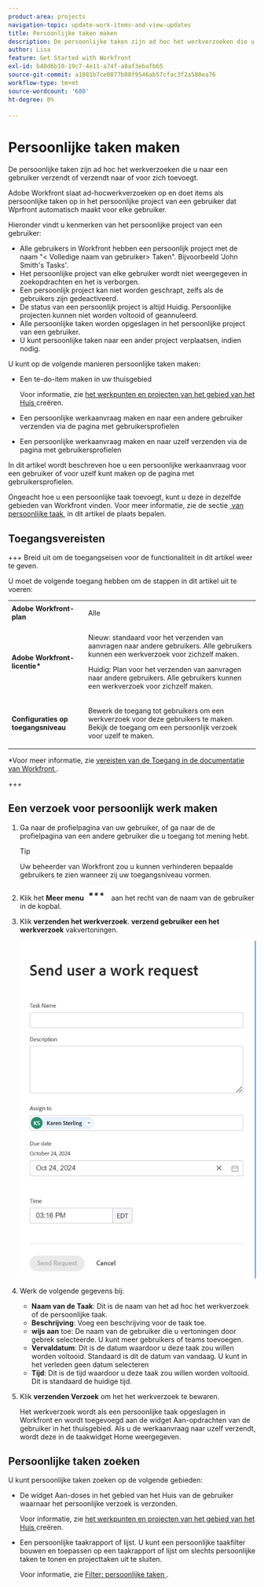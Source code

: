 ```yaml
---
product-area: projects
navigation-topic: update-work-items-and-view-updates
title: Persoonlijke taken maken
description: De persoonlijke taken zijn ad hoc het werkverzoeken die u naar een gebruiker, naar zich, of naar-doet punten verzendt die u voor zich in uw gebied van het Huis creeert. Workfront slaat ad-hocverzoeken op en doet items als persoonlijke taken.
author: Lisa
feature: Get Started with Workfront
exl-id: b40d6b10-19c7-4e11-a74f-a8af3ebafb65
source-git-commit: a1081b7ce0877b08f9546ab57cfac3f2a580ea76
workflow-type: tm+mt
source-wordcount: '680'
ht-degree: 0%

---
```


# Persoonlijke taken maken

<!--Audited: 10/2024-->

De persoonlijke taken zijn ad hoc het werkverzoeken die u naar een gebruiker verzendt of verzendt naar of voor zich toevoegt.

Adobe Workfront slaat ad-hocwerkverzoeken op en doet items als persoonlijke taken op in het persoonlijke project van een gebruiker dat Wprfront automatisch maakt voor elke gebruiker.

Hieronder vindt u kenmerken van het persoonlijke project van een gebruiker:

* Alle gebruikers in Workfront hebben een persoonlijk project met de naam &quot;&lt; Volledige naam van gebruiker> Taken&quot;. Bijvoorbeeld &#39;John Smith&#39;s Tasks&#39;.
* Het persoonlijke project van elke gebruiker wordt niet weergegeven in zoekopdrachten en het is verborgen.
* Een persoonlijk project kan niet worden geschrapt, zelfs als de gebruikers zijn gedeactiveerd.
* De status van een persoonlijk project is altijd Huidig. Persoonlijke projecten kunnen niet worden voltooid of geannuleerd.
* Alle persoonlijke taken worden opgeslagen in het persoonlijke project van een gebruiker.
* U kunt persoonlijke taken naar een ander project verplaatsen, indien nodig.

U kunt op de volgende manieren persoonlijke taken maken:

* Een te-do-item maken in uw thuisgebied

  Voor informatie, zie [&#x200B; het werkpunten en projecten van het gebied van het Huis &#x200B;](/help/quicksilver/workfront-basics/using-home/using-the-home-area/create-work-items-in-home.md) creëren.

* Een persoonlijke werkaanvraag maken en naar een andere gebruiker verzenden via de pagina met gebruikersprofielen
* Een persoonlijke werkaanvraag maken en naar uzelf verzenden via de pagina met gebruikersprofielen

In dit artikel wordt beschreven hoe u een persoonlijke werkaanvraag voor een gebruiker of voor uzelf kunt maken op de pagina met gebruikersprofielen.

Ongeacht hoe u een persoonlijke taak toevoegt, kunt u deze in dezelfde gebieden van Workfront vinden. Voor meer informatie, zie de sectie [&#x200B; van persoonlijke taak &#x200B;](#locate-personal-tasks) in dit artikel de plaats bepalen.

## Toegangsvereisten

+++ Breid uit om de toegangseisen voor de functionaliteit in dit artikel weer te geven.

U moet de volgende toegang hebben om de stappen in dit artikel uit te voeren:

<table style="table-layout:auto"> 
 <col> 
 </col> 
 <col> 
 </col> 
 <tbody> 
  <tr> 
   <td role="rowheader"><strong>Adobe Workfront-plan</strong></td> 
   <td> <p>Alle</p> </td> 
  </tr> 
  <tr> 
   <td role="rowheader"><strong>Adobe Workfront-licentie*</strong></td> 
   <td> 
   <p>Nieuw: standaard voor het verzenden van aanvragen naar andere gebruikers. Alle gebruikers kunnen een werkverzoek voor zichzelf maken.</p> 
   <p>Huidig: Plan voor het verzenden van aanvragen naar andere gebruikers. Alle gebruikers kunnen een werkverzoek voor zichzelf maken.</p>
    </td> 
  </tr> 
  <tr> 
   <td role="rowheader"><strong>Configuraties op toegangsniveau</strong></td> 
   <td> <p>Bewerk de toegang tot gebruikers om een werkverzoek voor deze gebruikers te maken. Bekijk de toegang om een persoonlijk verzoek voor uzelf te maken. </p>
   </td> 
  </tr>

</tbody> 
</table>

*Voor meer informatie, zie [&#x200B; vereisten van de Toegang in de documentatie van Workfront &#x200B;](/help/quicksilver/administration-and-setup/add-users/access-levels-and-object-permissions/access-level-requirements-in-documentation.md).

+++


## Een verzoek voor persoonlijk werk maken

1. Ga naar de profielpagina van uw gebruiker, of ga naar de de profielpagina van een andere gebruiker die u toegang tot mening hebt.

   >[!TIP]
   >
   >Uw beheerder van Workfront zou u kunnen verhinderen bepaalde gebruikers te zien wanneer zij uw toegangsniveau vormen.

1. Klik het **Meer menu** ![](assets/more-menu.png) aan het recht van de naam van de gebruiker in de kopbal.
1. Klik **verzenden het werkverzoek**.
**verzend gebruiker een het werkverzoek** vakvertoningen.

   ![](assets/personal-task-box.png)
1. Werk de volgende gegevens bij:

   * **Naam van de Taak**: Dit is de naam van het ad hoc het werkverzoek of de persoonlijke taak.
   * **Beschrijving**: Voeg een beschrijving voor de taak toe.
   * **wijs aan** toe: De naam van de gebruiker die u vertoningen door gebrek selecteerde. U kunt meer gebruikers of teams toevoegen.
   * **Vervaldatum**: Dit is de datum waardoor u deze taak zou willen worden voltooid. Standaard is dit de datum van vandaag. U kunt in het verleden geen datum selecteren
   * **Tijd**: Dit is de tijd waardoor u deze taak zou willen worden voltooid. Dit is standaard de huidige tijd.

1. Klik **verzenden Verzoek** om het het werkverzoek te bewaren.

   Het werkverzoek wordt als een persoonlijke taak opgeslagen in Workfront en wordt toegevoegd aan de widget Aan-opdrachten van de gebruiker in het thuisgebied. Als u de werkaanvraag naar uzelf verzendt, wordt deze in de taakwidget Home weergegeven.


## Persoonlijke taken zoeken

U kunt persoonlijke taken zoeken op de volgende gebieden:

* De widget Aan-doses in het gebied van het Huis van de gebruiker waarnaar het persoonlijke verzoek is verzonden.

  Voor informatie, zie [&#x200B; het werkpunten en projecten van het gebied van het Huis &#x200B;](/help/quicksilver/workfront-basics/using-home/using-the-home-area/create-work-items-in-home.md) creëren.

* Een persoonlijke taakrapport of lijst. U kunt een persoonlijke taakfilter bouwen en toepassen op een taakrapport of lijst om slechts persoonlijke taken te tonen en projecttaken uit te sluiten.

  Voor informatie, zie [&#x200B; Filter: persoonlijke taken &#x200B;](/help/quicksilver/reports-and-dashboards/reports/custom-view-filter-grouping-samples/filter-personal-tasks.md).
